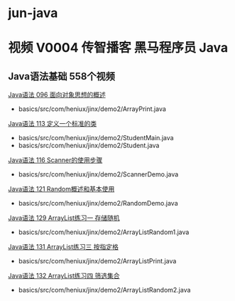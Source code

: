 # jun-java

# 视频 V0004 传智播客 黑马程序员 Java 

## Java语法基础 558个视频

[Java语法 096 面向对象思想的概述](https://www.youtube.com/watch?v=PFvIvaaXNWM)
* basics/src/com/heniux/jinx/demo2/ArrayPrint.java

[Java语法 113 定义一个标准的类](https://www.youtube.com/watch?v=aqXg7aB613o)
* basics/src/com/heniux/jinx/demo2/StudentMain.java
* basics/src/com/heniux/jinx/demo2/Student.java

[Java语法 116 Scanner的使用步骤](https://www.youtube.com/watch?v=TB4o1uRp7kc)
* basics/src/com/heniux/jinx/demo2/ScannerDemo.java

[Java语法 121 Random概述和基本使用](https://www.youtube.com/watch?v=nL4JfcqNIOQ)
* basics/src/com/heniux/jinx/demo2/RandomDemo.java

[Java语法 129 ArrayList练习一 存储随机](https://www.youtube.com/watch?v=kD-waZcUqTE)
* basics/src/com/heniux/jinx/demo2/ArrayListRandom1.java

[Java语法 131 ArrayList练习三 按指定格](https://www.youtube.com/watch?v=1Bmc7Nrc1wk)
* basics/src/com/heniux/jinx/demo2/ArrayListPrint.java

[Java语法 132 ArrayList练习四 筛选集合](https://www.youtube.com/watch?v=HUgjmQ7MtNE)
* basics/src/com/heniux/jinx/demo2/ArrayListRandom2.java